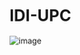# IDI-UPC
![image](https://github.com/user-attachments/assets/36fd2273-16c6-4f5f-acad-ae1c36aa6fb9)

